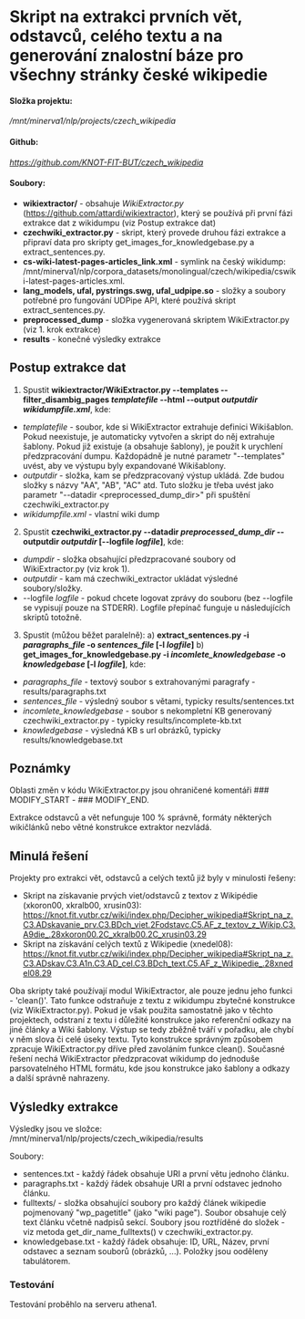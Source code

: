 # Skript na extrakci prvních vět, odstavců, celého textu a na generování znalostní báze pro všechny stránky české wikipedie

#### Složka projektu:
  */mnt/minerva1/nlp/projects/czech_wikipedia*
#### Github:
  *https://github.com/KNOT-FIT-BUT/czech_wikipedia*

#### Soubory:
* **wikiextractor/** - obsahuje _WikiExtractor.py_ (https://github.com/attardi/wikiextractor), který se používá při první fázi extrakce dat z wikidumpu (viz Postup extrakce dat)
* **czechwiki_extractor.py** - skript, který provede druhou fázi extrakce a připraví data pro skripty get_images_for_knowledgebase.py a extract_sentences.py.
* **cs-wiki-latest-pages-articles_link.xml** - symlink na český wikidump: /mnt/minerva1/nlp/corpora_datasets/monolingual/czech/wikipedia/cswiki-latest-pages-articles.xml.
* **lang_models, ufal, pystrings.swg, ufal_udpipe.so** - složky a soubory potřebné pro fungování UDPipe API, které používá skript extract_sentences.py.
* **preprocessed_dump** - složka vygenerovaná skriptem WikiExtractor.py (viz 1. krok extrakce)
* **results** - konečné výsledky extrakce
## Postup extrakce dat

1) Spustit **wikiextractor/WikiExtractor.py --templates --filter_disambig_pages _templatefile_ --html --output _outputdir_ _wikidumpfile.xml_**, kde:
* _templatefile_ - soubor, kde si WikiExtractor extrahuje definici Wikišablon. Pokud neexistuje, je automaticky vytvořen a skript do něj extrahuje šablony. Pokud již existuje (a obsahuje šablony), je použit k urychlení předzpracování dumpu. Každopádně je nutné parametr "--templates" uvést, aby ve výstupu byly expandované Wikišablony.
* _outputdir_ - složka, kam se předzpracovaný výstup ukládá. Zde budou složky s názvy "AA", "AB", "AC" atd. Tuto složku je třeba uvést jako parametr "--datadir <preprocessed_dump_dir>" při spuštění czechwiki_extractor.py
* _wikidumpfile.xml_ - vlastní wiki dump

2) Spustit **czechwiki_extractor.py --datadir _preprocessed_dump_dir_ --outputdir _outputdir_ [--logfile _logfile_]**, kde:
* _dumpdir_ - složka obsahující předzpracované soubory od WikiExtractor.py (viz krok 1).
* _outputdir_ - kam má czechwiki_extractor ukládat výsledné soubory/složky.
* --logfile _logfile_ - pokud chcete logovat zprávy do souboru (bez --logfile se vypisují pouze na STDERR). Logfile přepínač funguje u následujících skriptů totožně.

3) Spustit (můžou běžet paralelně):
a) **extract_sentences.py -i _paragraphs_file_ -o _sentences_file_ [-l _logfile_]**
b) **get_images_for_knowledgebase.py -i _incomlete_knowledgebase_ -o _knowledgebase_ [-l _logfile_]**, kde:
* _paragraphs_file_ - textový soubor s extrahovanými paragrafy - results/paragraphs.txt
* _sentences_file_ - výsledný soubor s větami, typicky results/sentences.txt
* _incomlete_knowledgebase_ - soubor s nekompletní KB generovaný czechwiki_extractor.py - typicky results/incomplete-kb.txt
* _knowledgebase_ - výsledná KB s url obrázků, typicky results/knowledgebase.txt
	
	
## Poznámky

Oblasti změn v kódu WikiExtractor.py jsou ohraničené komentáři ### MODIFY_START - ### MODIFY_END.

Extrakce odstavců a vět nefunguje 100 % správně, formáty některých wikičlánků nebo větné konstrukce extraktor nezvládá. 

## Minulá řešení

Projekty pro extrakci vět, odstavců a celých textů již byly v minulosti řešeny:
* Skript na získavanie prvých viet/odstavců z textov z Wikipédie (xkoron00, xkralb00, xrusin03): https://knot.fit.vutbr.cz/wiki/index.php/Decipher_wikipedia#Skript_na_z.C3.ADskavanie_prv.C3.BDch_viet.2Fodstavc.C5.AF_z_textov_z_Wikip.C3.A9die_.28xkoron00.2C_xkralb00.2C_xrusin03.29
* Skript na získavání celých textů z Wikipedie (xnedel08): https://knot.fit.vutbr.cz/wiki/index.php/Decipher_wikipedia#Skript_na_z.C3.ADskav.C3.A1n.C3.AD_cel.C3.BDch_text.C5.AF_z_Wikipedie_.28xnedel08.29

Oba skripty také používají modul WikiExtractor, ale pouze jednu jeho funkci - 'clean()'. Tato funkce odstraňuje z textu z wikidumpu zbytečné konstrukce (viz WikiExtractor.py). Pokud je však použita samostatně jako v těchto projektech, odstraní z textu i důležité konstrukce jako referenční odkazy na jiné články a Wiki šablony. Výstup se tedy zběžně tváří v pořadku, ale chybí v něm slova či celé úseky textu. Tyto konstrukce správným způsobem zpracuje WikiExtractor.py dříve před zavoláním funkce clean().
Současné řešení nechá WikiExtractor předzpracovat wikidump do jednoduše parsovatelného HTML formátu, kde jsou konstrukce jako šablony a odkazy a další správně nahrazeny.

## Výsledky extrakce

Výsledky jsou ve složce:
    /mnt/minerva1/nlp/projects/czech_wikipedia/results

Soubory:
* sentences.txt - každý řádek obsahuje URI a první větu jednoho článku.
* paragraphs.txt - každý řádek obsahuje URI a první odstavec jednoho článku. 
* fulltexts/ - složka obsahující soubory pro každý článek wikipedie pojmenovaný "wp_pagetitle" (jako "wiki page"). Soubor obsahuje celý text článku včetně nadpisů sekcí. Soubory jsou roztříděné do složek - viz metoda get_dir_name_fulltexts() v czechwiki_extractor.py.
* knowledgebase.txt - každý řádek obsahuje: ID, URL, Název, první odstavec a seznam souborů (obrázků, ...). Položky jsou ooděleny tabulátorem.

### Testování 
Testování proběhlo na serveru athena1.

